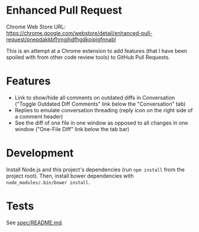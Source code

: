 # Enhanced Pull Request

Chrome Web Store URL:
https://chrome.google.com/webstore/detail/enhanced-pull-request/pnepdakkbfhmgjhdfhgdkpjpjgfnnabl

This is an attempt at a Chrome extension to add features (that I have been
spoiled with from other code review tools) to GitHub Pull Requests.


# Features

* Link to show/hide all comments on outdated diffs in Conversation ("Toggle
  Outdated Diff Comments" link below the "Conversation" tab)
* Replies to emulate conversation threading (reply icon on the right side of a
  comment header)
* See the diff of one file in one window as opposed to all changes in one
  window ("One-File Diff" link below the tab bar)


# Development

Install Node.js and this project's dependencies (run `npm install` from the
project root). Then, install bower dependencies with `node_modules/.bin/bower
install`.


# Tests

See [spec/README.md](https://github.com/tobyhs/enhanced_pull_request/blob/master/spec/README.md).
